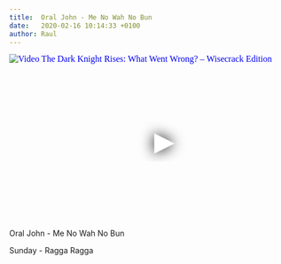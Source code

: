 ```yaml
---
title:  Oral John - Me No Wah No Bun
date:   2020-02-16 10:14:33 +0100
author: Raul
---
```

<iframe
  width="560"
  height="315"
  src="https://www.youtube.com/embed/39jaIH5VlDg"
  srcdoc="<style>*{padding:0;margin:0;overflow:hidden}html,body{height:100%}img,span{position:absolute;width:100%;top:0;bottom:0;margin:auto}span{height:1.5em;text-align:center;font:48px/1.5 sans-serif;color:white;text-shadow:0 0 0.5em black}</style><a href=https://www.youtube.com/embed/39jaIH5VlDg?autoplay=1><img src=https://img.youtube.com/vi/39jaIH5VlDg/hqdefault.jpg alt='Video The Dark Knight Rises: What Went Wrong? – Wisecrack Edition'><span>▶</span></a>"
  frameborder="0"
  allow="accelerometer; autoplay; encrypted-media; gyroscope; picture-in-picture"
  allowfullscreen
></iframe>
Oral John - Me No Wah No Bun              

Sunday - Ragga Ragga 
